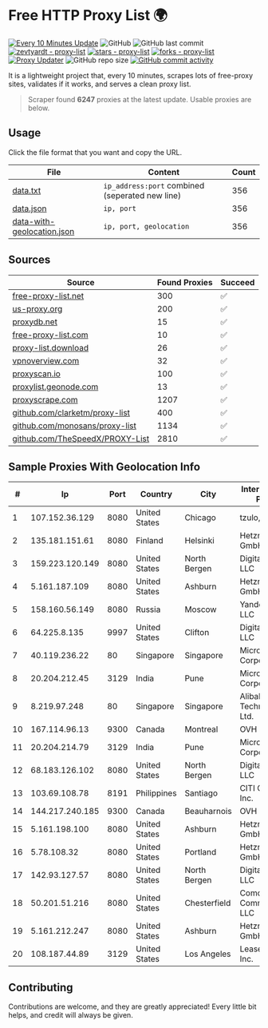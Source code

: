 
# Free HTTP Proxy List 🌍

[![Every 10 Minutes Update](https://github.com/mertguvencli/http-proxy-list/actions/workflows/main.yml/badge.svg?branch=main)](https://github.com/mertguvencli/http-proxy-list/actions/workflows/main.yml)
![GitHub](https://img.shields.io/github/license/mertguvencli/http-proxy-list)
![GitHub last commit](https://img.shields.io/github/last-commit/mertguvencli/http-proxy-list)
[![zevtyardt - proxy-list](https://img.shields.io/static/v1?label=zevtyardt&message=proxy-list&color=blue&logo=github)](https://github.com/zevtyardt/proxy-list "Go to GitHub repo")
[![stars - proxy-list](https://img.shields.io/github/stars/zevtyardt/proxy-list?style=social)](https://github.com/zevtyardt/proxy-list)
[![forks - proxy-list](https://img.shields.io/github/forks/zevtyardt/proxy-list?style=social)](https://github.com/zevtyardt/proxy-list)
[![Proxy Updater](https://github.com/zevtyardt/proxy-list/workflows/Proxy%20Updater/badge.svg)](https://github.com/zevtyardt/proxy-list/actions?query=workflow:"Proxy+Updater")
![GitHub repo size](https://img.shields.io/github/repo-size/zevtyardt/proxy-list)
[![GitHub commit activity](https://img.shields.io/github/commit-activity/m/zevtyardt/proxy-list?logo=commits)](https://github.com/zevtyardt/proxy-list/commits/main)

It is a lightweight project that, every 10 minutes, scrapes lots of free-proxy sites, validates if it works, and serves a clean proxy list.

> Scraper found **6247** proxies at the latest update. Usable proxies are below.

## Usage

Click the file format that you want and copy the URL.

|File|Content|Count|
|----|-------|-----|
|[data.txt](https://raw.githubusercontent.com/mertguvencli/http-proxy-list/main/proxy-list/data.txt)|`ip_address:port` combined (seperated new line)|356|
|[data.json](https://raw.githubusercontent.com/mertguvencli/http-proxy-list/main/proxy-list/data.json)|`ip, port`|356|
|[data-with-geolocation.json](https://raw.githubusercontent.com/mertguvencli/http-proxy-list/main/proxy-list/data-with-geolocation.json)|`ip, port, geolocation`|356|

## Sources

|Source|Found Proxies|Succeed|
|------|-------------|-------|
|[free-proxy-list.net](https://free-proxy-list.net)|300|✅|
|[us-proxy.org](https://www.us-proxy.org)|200|✅|
|[proxydb.net](http://proxydb.net)|15|✅|
|[free-proxy-list.com](https://free-proxy-list.com/?page=&port=&type%5B%5D=http&type%5B%5D=https&up_time=0&search=Search)|10|✅|
|[proxy-list.download](https://www.proxy-list.download/HTTP)|26|✅|
|[vpnoverview.com](https://vpnoverview.com/privacy/anonymous-browsing/free-proxy-servers)|32|✅|
|[proxyscan.io](https://www.proxyscan.io)|100|✅|
|[proxylist.geonode.com](https://proxylist.geonode.com/api/proxy-list?limit=300&page=1&sort_by=lastChecked&sort_type=desc&protocols=http,https)|13|✅|
|[proxyscrape.com](https://api.proxyscrape.com/v2/?request=displayproxies&protocol=http&timeout=10000&country=all&ssl=all&anonymity=all)|1207|✅|
|[github.com/clarketm/proxy-list](https://raw.githubusercontent.com/clarketm/proxy-list/master/proxy-list-raw.txt)|400|✅|
|[github.com/monosans/proxy-list](https://raw.githubusercontent.com/monosans/proxy-list/main/proxies/http.txt)|1134|✅|
|[github.com/TheSpeedX/PROXY-List](https://raw.githubusercontent.com/TheSpeedX/PROXY-List/master/http.txt)|2810|✅|


## Sample Proxies With Geolocation Info

|#|Ip|Port|Country|City|Internet Service Provider|
|-|--|----|-------|----|-------------------------|
|1|107.152.36.129|8080|United States|Chicago|tzulo, inc.|
|2|135.181.151.61|8080|Finland|Helsinki|Hetzner Online GmbH|
|3|159.223.120.149|8080|United States|North Bergen|DigitalOcean, LLC|
|4|5.161.187.109|8080|United States|Ashburn|Hetzner Online GmbH|
|5|158.160.56.149|8080|Russia|Moscow|Yandex.Cloud LLC|
|6|64.225.8.135|9997|United States|Clifton|DigitalOcean, LLC|
|7|40.119.236.22|80|Singapore|Singapore|Microsoft Corporation|
|8|20.204.212.45|3129|India|Pune|Microsoft Corporation|
|9|8.219.97.248|80|Singapore|Singapore|Alibaba (US) Technology Co., Ltd.|
|10|167.114.96.13|9300|Canada|Montreal|OVH SAS|
|11|20.204.214.79|3129|India|Pune|Microsoft Corporation|
|12|68.183.126.102|8080|United States|North Bergen|DigitalOcean, LLC|
|13|103.69.108.78|8191|Philippines|Santiago|CITI Cableworld Inc.|
|14|144.217.240.185|9300|Canada|Beauharnois|OVH SAS|
|15|5.161.198.100|8080|United States|Ashburn|Hetzner Online GmbH|
|16|5.78.108.32|8080|United States|Portland|Hetzner Online GmbH|
|17|142.93.127.57|8080|United States|North Bergen|DigitalOcean, LLC|
|18|50.201.51.216|8080|United States|Chesterfield|Comcast Cable Communications, LLC|
|19|5.161.212.247|8080|United States|Ashburn|Hetzner Online GmbH|
|20|108.187.44.89|3129|United States|Los Angeles|Leaseweb USA, Inc.|



## Contributing

Contributions are welcome, and they are greatly appreciated! Every
little bit helps, and credit will always be given.

